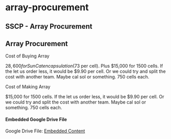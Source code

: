 # array-procurement

## SSCP - Array Procurement

## Array Procurement

Cost of Buying Array

$28,600 for SunCat encapsulation ($73 per cell). Plus $15,000 for 1500 cells. If the let us order less, it would be $9.90 per cell. Or we could try and split the cost with another team. Maybe cal sol or something. 750 cells each. &#x20;

Cost of Making Array

$15,000 for 1500 cells. If the let us order less, it would be $9.90 per cell. Or we could try and split the cost with another team. Maybe cal sol or something. 750 cells each. &#x20;

#### Embedded Google Drive File

Google Drive File: [Embedded Content](https://drive.google.com/embeddedfolderview?id=1CBSBVk1EoArSnIAuxolctUYYFE1chl0E#list)
